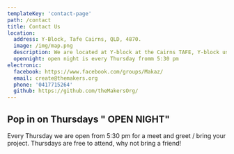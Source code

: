 ```yaml
---
templateKey: 'contact-page'
path: /contact
title: Contact Us
location:
  address: Y-Block, Tafe Cairns, QLD, 4870.
  image: /img/map.png
  description: We are located at Y-block at the Cairns TAFE, Y-block us behind the catering block on gatton st.
  opennight: open night is every Thursday fromm 5:30 pm
electronic:
  facebook: https://www.facebook.com/groups/Makaz/
  email: create@themakers.org
  phone: '0417715264'
  github: https://github.com/theMakersOrg/
---
```


## Pop in on Thursdays " OPEN NIGHT"

Every Thursday we are open from 5:30 pm for a meet and greet / bring your project. Thursdays are free to attend, why not bring a friend!
